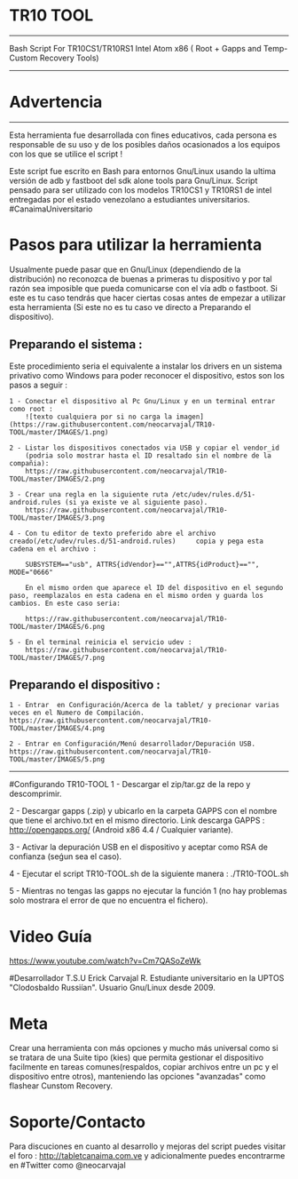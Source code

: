 # TR10 TOOL 
- - - - - - - - - - - - - - - - - - - - - - - - - - - - - - - - - - - - - - - - - - - - - - -
Bash Script For TR10CS1/TR10RS1 Intel Atom x86 ( Root + Gapps and Temp-Custom Recovery Tools) 
- - - - - - - - - - - - - - - - - - - - - - - - - - - - - - - - - - - - - - - - - - - - - - - -

# Advertencia
___________

Esta herramienta fue desarrollada con fines educativos, cada persona es responsable de su uso y de los posibles daños ocasionados a los equipos con los que se utilice el script !

Este script fue escrito en Bash para entornos Gnu/Linux usando la ultima versión de adb y fastboot del sdk alone tools para Gnu/Linux. Script pensado para ser utilizado con los modelos TR10CS1 y TR10RS1 de intel entregadas por el estado venezolano a estudiantes universitarios. #CanaimaUniversitario

# Pasos para utilizar la herramienta	
Usualmente puede pasar que en Gnu/Linux (dependiendo de la distribución) no reconozca de buenas a primeras tu dispositivo y por tal razón sea imposible que pueda comunicarse con el vía adb o fastboot. Si este es tu caso tendrás que hacer ciertas cosas antes de empezar a utilizar esta herramienta (Si este no es tu caso ve directo a Preparando el dispositivo).

## Preparando el sistema :	

Este procedimiento seria el equivalente a instalar los drivers en un sistema privativo como Windows para poder reconocer el dispositivo, estos son los pasos a seguir :

	1 - Conectar el dispositivo al Pc Gnu/Linux y en un terminal entrar como root :
		![texto cualquiera por si no carga la imagen](https://raw.githubusercontent.com/neocarvajal/TR10-TOOL/master/IMAGES/1.png)		

    2 - Listar los dispositivos conectados via USB y copiar el vendor_id 
  		(podria solo mostrar hasta el ID resaltado sin el nombre de la compañia):
		https://raw.githubusercontent.com/neocarvajal/TR10-TOOL/master/IMAGES/2.png

	3 - Crear una regla en la siguiente ruta /etc/udev/rules.d/51-android.rules (si ya existe ve al siguiente paso).
		https://raw.githubusercontent.com/neocarvajal/TR10-TOOL/master/IMAGES/3.png

	4 - Con tu editor de texto preferido abre el archivo creado(/etc/udev/rules.d/51-android.rules) 	copia y pega esta cadena en el archivo :
	
		SUBSYSTEM=="usb", ATTRS{idVendor}=="",ATTRS{idProduct}=="", MODE="0666"

  		En el mismo orden que aparece el ID del dispositivo en el segundo paso, reemplazalos en esta cadena en el mismo orden y guarda los cambios. En este caso seria:

		https://raw.githubusercontent.com/neocarvajal/TR10-TOOL/master/IMAGES/6.png

	5 - En el terminal reinicia el servicio udev :
		https://raw.githubusercontent.com/neocarvajal/TR10-TOOL/master/IMAGES/7.png

## Preparando el dispositivo :	
	
	1 - Entrar  en Configuración/Acerca de la tablet/ y precionar varias veces en el Numero de Compilación.	
	https://raw.githubusercontent.com/neocarvajal/TR10-TOOL/master/IMAGES/4.png

	2 -	Entrar en Configuración/Menú desarrollador/Depuración USB.	
	https://raw.githubusercontent.com/neocarvajal/TR10-TOOL/master/IMAGES/5.png
-----------------------------------------------------------------------------------------------

#Configurando TR10-TOOL
1 - Descargar el zip/tar.gz de la repo y descomprimir.

2 - Descargar gapps (.zip) y ubicarlo en la carpeta GAPPS con el nombre que tiene el archivo.txt en el mismo directorio. Link descarga GAPPS : http://opengapps.org/ (Android x86 4.4 / Cualquier variante).

3 - Activar la depuración USB en el dispositivo y aceptar como RSA de confianza (seǵun sea el caso).

4 - Ejecutar el script TR10-TOOL.sh de la siguiente manera : ./TR10-TOOL.sh

5 - Mientras no tengas las gapps no ejecutar la función 1 (no hay problemas solo mostrara el error de que no encuentra el fichero).

# Video Guía
https://www.youtube.com/watch?v=Cm7QASoZeWk

#Desarrollador
T.S.U Erick Carvajal R. Estudiante universitario en la UPTOS "Clodosbaldo Russiían". Usuario Gnu/Linux desde 2009.

# Meta
Crear una herramienta con más opciones y mucho más universal como si se tratara de una Suite tipo (kies) que permita gestionar el dispositivo facilmente en tareas comunes(respaldos, copiar archivos entre un pc y el dispositivo entre otros), manteniendo las opciones "avanzadas" como flashear Cunstom Recovery.

# Soporte/Contacto
Para discuciones en cuanto al desarrollo y mejoras del script puedes visitar el foro : http://tabletcanaima.com.ve y adicionalmente puedes encontrarme en #Twitter como @neocarvajal

